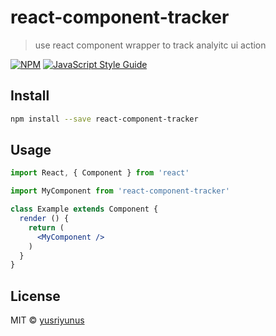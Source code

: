 # react-component-tracker

> use react component wrapper to track analyitc ui action

[![NPM](https://img.shields.io/npm/v/react-component-tracker.svg)](https://www.npmjs.com/package/react-component-tracker) [![JavaScript Style Guide](https://img.shields.io/badge/code_style-standard-brightgreen.svg)](https://standardjs.com)

## Install

```bash
npm install --save react-component-tracker
```

## Usage

```jsx
import React, { Component } from 'react'

import MyComponent from 'react-component-tracker'

class Example extends Component {
  render () {
    return (
      <MyComponent />
    )
  }
}
```

## License

MIT © [yusriyunus](https://github.com/yusriyunus)
